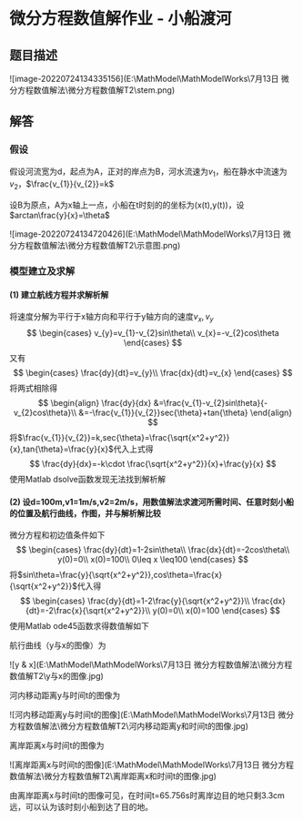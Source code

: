 # 微分方程数值解作业 - 小船渡河

## 题目描述

![image-20220724134335156](E:\MathModel\MathModelWorks\7月13日 微分方程数值解法\微分方程数值解T2\stem.png)

## 解答

### 假设

假设河流宽为d，起点为A，正对的岸点为B，河水流速为$v_{1}$，船在静水中流速为$v_{2}$，$\frac{v_{1}}{v_{2}}=k$

设B为原点，A为x轴上一点，小船在t时刻的的坐标为(x(t),y(t))，设$arctan\frac{y}{x}=\theta$

![image-20220724134720426](E:\MathModel\MathModelWorks\7月13日 微分方程数值解法\微分方程数值解T2\示意图.png)

### 模型建立及求解

#### (1) 建立航线方程并求解析解

将速度分解为平行于x轴方向和平行于y轴方向的速度$v_{x},v_{y}$
$$
\begin{cases}
v_{y}=v_{1}-v_{2}sin\theta\\
v_{x}=-v_{2}cos\theta
\end{cases}
$$
又有
$$
\begin{cases}
\frac{dy}{dt}=v_{y}\\
\frac{dx}{dt}=v_{x}
\end{cases}
$$
将两式相除得
$$
\begin{align}
\frac{dy}{dx}
&=\frac{v_{1}-v_{2}sin\theta}{-v_{2}cos\theta}\\
&=-\frac{v_{1}}{v_{2}}sec{\theta}+tan{\theta}
\end{align}
$$
将$\frac{v_{1}}{v_{2}}=k,sec{\theta}=\frac{\sqrt{x^2+y^2}}{x},tan{\theta}=\frac{y}{x}$代入上式得
$$
\frac{dy}{dx}=-k\cdot \frac{\sqrt{x^2+y^2}}{x}+\frac{y}{x}
$$
使用Matlab dsolve函数发现无法找到解析解

#### (2) 设d=100m,v1=1m/s,v2=2m/s，用数值解法求渡河所需时间、任意时刻小船的位置及航行曲线，作图，并与解析解比较

微分方程和初边值条件如下
$$
\begin{cases}
\frac{dy}{dt}=1-2sin\theta\\
\frac{dx}{dt}=-2cos\theta\\
y(0)=0\\
x(0)=100\\
0\leq x \leq100
\end{cases}
$$
将$sin\theta=\frac{y}{\sqrt{x^2+y^2}},cos\theta=\frac{x}{\sqrt{x^2+y^2}}$代入得
$$
\begin{cases}
\frac{dy}{dt}=1-2\frac{y}{\sqrt{x^2+y^2}}\\
\frac{dx}{dt}=-2\frac{x}{\sqrt{x^2+y^2}}\\
y(0)=0\\
x(0)=100
\end{cases}
$$
使用Matlab ode45函数求得数值解如下

航行曲线（y与x的图像）为

![y & x](E:\MathModel\MathModelWorks\7月13日 微分方程数值解法\微分方程数值解T2\y与x的图像.jpg)

河内移动距离y与时间t的图像为

![河内移动距离y与时间t的图像](E:\MathModel\MathModelWorks\7月13日 微分方程数值解法\微分方程数值解T2\河内移动距离y和时间t的图像.jpg)

离岸距离x与时间t的图像为

![离岸距离x与时间t的图像](E:\MathModel\MathModelWorks\7月13日 微分方程数值解法\微分方程数值解T2\离岸距离x和时间t的图像.jpg)

由离岸距离x与时间t的图像可见，在时间t=65.756s时离岸边目的地只剩3.3cm远，可以认为该时刻小船到达了目的地。